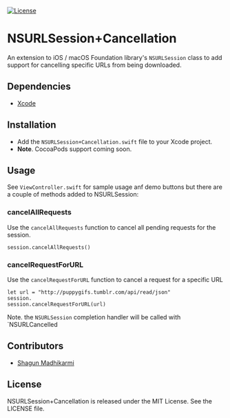 [![License](https://img.shields.io/badge/license-MIT-green.svg?style=flat)](https://github.com/ustwo/urlsession-cancellation-swift/blob/master/LICENSE)

# NSURLSession+Cancellation

An extension to iOS / macOS Foundation library's `NSURLSession` class to add support for cancelling specific URLs from being downloaded.

## Dependencies

* [Xcode](https://itunes.apple.com/gb/app/xcode/id497799835?mt=12#)

## Installation

- Add the `NSURLSession+Cancellation.swift` file to your Xcode project.
- **Note**. CocoaPods support coming soon.

## Usage

See `ViewController.swift` for sample usage anf demo buttons but there are a couple of methods added to NSURLSession:

### cancelAllRequests

Use the `cancelAllRequests` function to cancel all pending requests for the session.

```
session.cancelAllRequests()
```

### cancelRequestForURL

Use the `cancelRequestForURL` function to cancel a request for a specific URL

```
let url = "http://puppygifs.tumblr.com/api/read/json"
session.
session.cancelRequestForURL(url)
```

Note. the `NSURLSession` completion handler will be called with `NSURLCancelled

## Contributors

* [Shagun Madhikarmi](mailto:shagun@ustwo.com)

## License

NSURLSession+Cancellation is released under the MIT License. See the LICENSE file.
